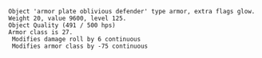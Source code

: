     Object 'armor plate oblivious defender' type armor, extra flags glow.
    Weight 20, value 9600, level 125.
    Object Quality (491 / 500 hps)
    Armor class is 27.
     Modifies damage roll by 6 continuous
     Modifies armor class by -75 continuous
